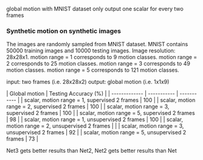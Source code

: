 global motion with MNIST dataset 
only output one scalar for every two frames

### Synthetic motion on synthetic images
The images are randomly sampled from MNIST dataset.
MNIST contains 50000 training images and 10000 testing images.
Image resolution: 28x28x1.
motion range = 1 corresponds to 9 motion classes.
motion range = 2 corresponds to 25 motion classes.
motion range = 3 corresponds to 49 motion classes.
motion range = 5 corresponds to 121 motion classes.

input: two frames (i.e. 28x28x2)
output: global motion (i.e. 1x1x9)

| Global motion | Testing Accuracy (%) |
| ------------- | ----------- | ----------- |
| scalar, motion range = 1, supervised 2 frames | 100 |
| scalar, motion range = 2, supervised 2 frames | 100 |
| scalar, motion range = 3, supervised 2 frames | 100 |
| scalar, motion range = 5, supervised 2 frames | 98  |
| scalar, motion range = 1, unsupervised 2 frames | 100 |
| scalar, motion range = 2, unsupervised 2 frames | |
| scalar, motion range = 3, unsupervised 2 frames | 92 |
| scalar, motion range = 5, unsupervised 2 frames | 73 |

Net3 gets better results than Net2, Net2 gets better results than Net
